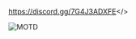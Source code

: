 <a id="Join Discord!!">https://discord.gg/7G4J3ADXFE</>

![MOTD](https://github.com/Powerforce00/Area1451/assets/145535983/18cd73ab-c256-4e34-b641-dab4261ba010)
